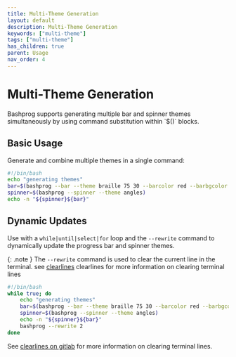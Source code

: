 ```yaml
---
title: Multi-Theme Generation
layout: default
description: Multi-Theme Generation
keywords: ["multi-theme"]
tags: ["multi-theme"]
has_children: true
parent: Usage
nav_order: 4
---
```


# Multi-Theme Generation
<p class="fs-6 fw-300 text-dusk-400">Bashprog supports generating multiple bar and spinner themes simultaneously by using command substitution within `$()` blocks.</p>


## Basic Usage

Generate and combine multiple themes in a single command:


```bash
#!/bin/bash
echo "generating themes"
bar=$(bashprog --bar --theme braille 75 30 --barcolor red --barbgcolor green)
spinner=$(bashprog --spinner --theme angles)
echo -n "${spinner}${bar}"
```

## Dynamic Updates

Use with a `while|until|select|for` loop and the `--rewrite` command to dynamically update the progress bar and spinner themes.

{: .note }
The `--rewrite` command is used to clear the current line in the terminal.
see [clearlines](/getting-started/clearlines) clearlines for more information on clearing terminal lines

```bash
#!/bin/bash
while true; do
    echo "generating themes"
    bar=$(bashprog --bar --theme braille 75 30 --barcolor red --barbgcolor green)
    spinner=$(bashprog --spinner --theme angles)
    echo -n "${spinner}${bar}"
    bashprog --rewrite 2
done
```

See [clearlines on gitlab](/getting-started/clearlines) for more information on clearing terminal lines.